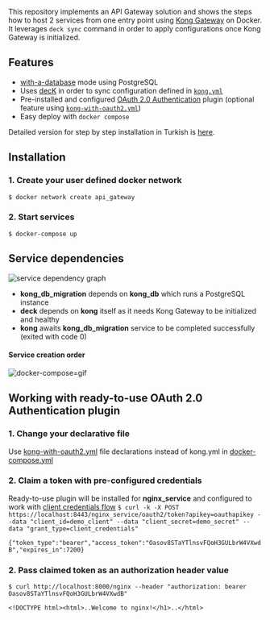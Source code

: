 This repository implements an API Gateway solution and shows the steps how to host 2 services from one entry point using [Kong Gateway](https://docs.konghq.com/gateway/2.8.x/) on Docker. It leverages `deck sync` command in order to apply configurations once Kong Gateway is initialized.

## Features
- [with-a-database](https://docs.konghq.com/gateway/2.8.x/install-and-run/docker/#install-kong-gateway-with-a-database) mode using PostgreSQL
- Uses [decK](https://docs.konghq.com/deck/latest/) in order to sync configuration defined in [`kong.yml`](./declarative/kong.yml)
- Pre-installed and configured [OAuth 2.0 Authentication](https://docs.konghq.com/hub/kong-inc/oauth2/) plugin (optional feature using [`kong-with-oauth2.yml`](./declarative/kong-with-oauth2.yml))
- Easy deploy with `docker compose`

Detailed version for step by step installation in Turkish is [here](https://mustafakorkmaz.site/2022/09/kong-ile-api-gateway-kuruyoruz/).

## Installation 
### 1. Create your user defined docker network
`$ docker network create api_gateway`
### 2. Start services
`$ docker-compose up`

## Service dependencies
![service dependency graph](https://user-images.githubusercontent.com/5656640/189125557-c576c222-9689-43a9-8ac4-4f634e78d069.png)
- **kong_db_migration** depends on **kong_db** which runs a PostgreSQL instance
- **deck** depends on **kong** itself as it needs Kong Gateway to be initialized and healthy
- **kong** awaits **kong_db_migration** service to be completed successfully (exited with code 0)

#### Service creation order
![docker-compose=gif](https://user-images.githubusercontent.com/5656640/189126737-0a1587e4-e4b8-4810-8736-0abde3a1b940.gif)

## Working with ready-to-use OAuth 2.0 Authentication plugin
### 1. Change your declarative file
Use [kong-with-oauth2.yml](./declarative/kong-with-oauth2.yml) file declarations instead of kong.yml in [docker-compose.yml](docker-compose.yml)
### 2. Claim a token with pre-configured credentials
Ready-to-use plugin will be installed for **nginx_service** and configured to work with [client credentials flow](https://www.rfc-editor.org/rfc/rfc6749#section-1.3.4)
`$ curl -k -X POST https://localhost:8443/nginx_service/oauth2/token?apikey=oauthapikey --data "client_id=demo_client" --data "client_secret=demo_secret" --data "grant_type=client_credentials"`
  
`{"token_type":"bearer","access_token":"Oasov8STaYTlnsvFQoH3GULbrW4VXwdB","expires_in":7200}`

### 2. Pass claimed token as an authorization header value
`$ curl http://localhost:8000/nginx --header "authorization: bearer Oasov8STaYTlnsvFQoH3GULbrW4VXwdB"`

`<!DOCTYPE html><html>..Welcome to nginx!</h1>..</html>`